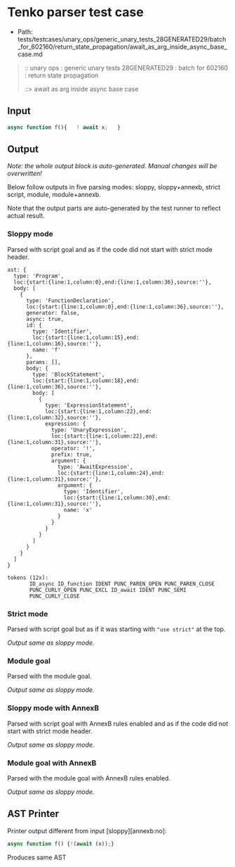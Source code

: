 # Tenko parser test case

- Path: tests/testcases/unary_ops/generic_unary_tests_28GENERATED29/batch_for_602160/return_state_propagation/await_as_arg_inside_async_base_case.md

> :: unary ops : generic unary tests 28GENERATED29 : batch for 602160 : return state propagation
>
> ::> await as arg inside async base case

## Input

`````js
async function f(){   ! await x;   }
`````

## Output

_Note: the whole output block is auto-generated. Manual changes will be overwritten!_

Below follow outputs in five parsing modes: sloppy, sloppy+annexb, strict script, module, module+annexb.

Note that the output parts are auto-generated by the test runner to reflect actual result.

### Sloppy mode

Parsed with script goal and as if the code did not start with strict mode header.

`````
ast: {
  type: 'Program',
  loc:{start:{line:1,column:0},end:{line:1,column:36},source:''},
  body: [
    {
      type: 'FunctionDeclaration',
      loc:{start:{line:1,column:0},end:{line:1,column:36},source:''},
      generator: false,
      async: true,
      id: {
        type: 'Identifier',
        loc:{start:{line:1,column:15},end:{line:1,column:16},source:''},
        name: 'f'
      },
      params: [],
      body: {
        type: 'BlockStatement',
        loc:{start:{line:1,column:18},end:{line:1,column:36},source:''},
        body: [
          {
            type: 'ExpressionStatement',
            loc:{start:{line:1,column:22},end:{line:1,column:32},source:''},
            expression: {
              type: 'UnaryExpression',
              loc:{start:{line:1,column:22},end:{line:1,column:31},source:''},
              operator: '!',
              prefix: true,
              argument: {
                type: 'AwaitExpression',
                loc:{start:{line:1,column:24},end:{line:1,column:31},source:''},
                argument: {
                  type: 'Identifier',
                  loc:{start:{line:1,column:30},end:{line:1,column:31},source:''},
                  name: 'x'
                }
              }
            }
          }
        ]
      }
    }
  ]
}

tokens (12x):
       ID_async ID_function IDENT PUNC_PAREN_OPEN PUNC_PAREN_CLOSE
       PUNC_CURLY_OPEN PUNC_EXCL ID_await IDENT PUNC_SEMI
       PUNC_CURLY_CLOSE
`````

### Strict mode

Parsed with script goal but as if it was starting with `"use strict"` at the top.

_Output same as sloppy mode._

### Module goal

Parsed with the module goal.

_Output same as sloppy mode._

### Sloppy mode with AnnexB

Parsed with script goal with AnnexB rules enabled and as if the code did not start with strict mode header.

_Output same as sloppy mode._

### Module goal with AnnexB

Parsed with the module goal with AnnexB rules enabled.

_Output same as sloppy mode._

## AST Printer

Printer output different from input [sloppy][annexb:no]:

````js
async function f() {!(await (x));}
````

Produces same AST
